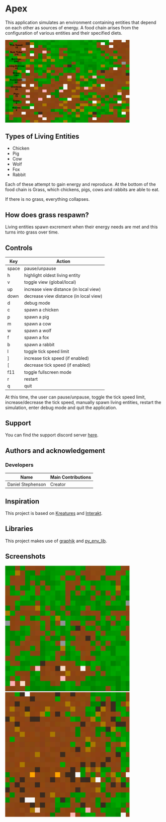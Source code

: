 # Apex
This application simulates an environment containing entities that depend on each other as sources of energy. A food chain arises from the configuration of various entities and their specified diets.

<img src="pics/screenshot.PNG" alt="screenshot" width="400"/>

## Types of Living Entities
- Chicken
- Pig
- Cow
- Wolf
- Fox
- Rabbit

Each of these attempt to gain energy and reproduce. At the bottom of the food chain is Grass, which chickens, pigs, cows and rabbits are able to eat.

If there is no grass, everything collapses. 

## How does grass respawn?
Living entities spawn excrement when their energy needs are met and this turns into grass over time.

## Controls
Key | Action
------------ | -------------
space | pause/unpause
h | highlight oldest living entity
v | toggle view (global/local)
up | increase view distance (in local view)
down | decrease view distance (in local view)
d | debug mode
c | spawn a chicken
p | spawn a pig
m | spawn a cow
w | spawn a wolf
f | spawn a fox
b | spawn a rabbit
l | toggle tick speed limit
] | increase tick speed (if enabled)
[ | decrease tick speed (if enabled)
f11 | toggle fullscreen mode
r | restart
q | quit

At this time, the user can pause/unpause, toggle the tick speed limit, increase/decrease the tick speed, manually spawn living entities, restart the simulation, enter debug mode and quit the application.

## Support
You can find the support discord server [here](https://discord.gg/49J4RHQxhy).

## Authors and acknowledgement
### Developers
Name | Main Contributions
------------ | -------------
Daniel Stephenson | Creator

## Inspiration
This project is based on [Kreatures](https://github.com/Stephenson-Software/Kreatures) and [Interakt](https://github.com/Stephenson-Software/Interakt).

## Libraries
This project makes use of [graphik](https://github.com/Preponderous-Software/graphik) and [py_env_lib](https://github.com/Preponderous-Software/py_env_lib).


## Screenshots

<img src="pics/screenshot2.PNG" alt="screenshot2" width="400"/>
<img src="pics/screenshot3.PNG" alt="screenshot3" width="400"/>
